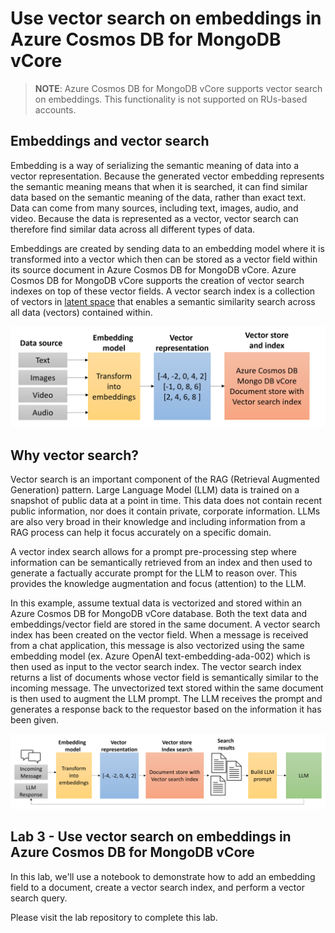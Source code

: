 # Use vector search on embeddings in Azure Cosmos DB for MongoDB vCore

>**NOTE**: Azure Cosmos DB for MongoDB vCore supports vector search on embeddings. This functionality is not supported on RUs-based accounts.

## Embeddings and vector search

Embedding is a way of serializing the semantic meaning of data into a vector representation. Because the generated vector embedding represents the semantic meaning means that when it is searched, it can find similar data based on the semantic meaning of the data, rather than exact text. Data can come from many sources, including text, images, audio, and video. Because the data is represented as a vector, vector search can therefore find similar data across all different types of data.

Embeddings are created by sending data to an embedding model where it is transformed into a vector which then can be stored as a vector field within its source document in Azure Cosmos DB for MongoDB vCore. Azure Cosmos DB for MongoDB vCore supports the creation of vector search indexes on top of these vector fields. A vector search index is a collection of vectors in [latent space](https://idl.cs.washington.edu/papers/latent-space-cartography/) that enables a semantic similarity search across all data (vectors) contained within.

![A typical embedding pipeline that demonstrates how source data is transformed into vectors using an embedding model then stored in a document in an Azure Cosmos DB vCore database and exposed via a vector search index.](media/embedding_pipeline.png)

## Why vector search?

Vector search is an important component of the RAG (Retrieval Augmented Generation) pattern. Large Language Model (LLM) data is trained on a snapshot of public data at a point in time. This data does not contain recent public information, nor does it contain private, corporate information. LLMs are also very broad in their knowledge and including information from a RAG process can help it focus accurately on a specific domain.

A vector index search allows for a prompt pre-processing step where information can be semantically retrieved from an index and then used to generate a factually accurate prompt for the LLM to reason over. This provides the knowledge augmentation and focus (attention) to the LLM.

In this example, assume textual data is vectorized and stored within an Azure Cosmos DB for MongoDB vCore database. Both the text data and embeddings/vector field are stored in the same document. A vector search index has been created on the vector field. When a message is received from a chat application, this message is also vectorized using the same embedding model (ex. Azure OpenAI text-embedding-ada-002) which is then used as input to the vector search index. The vector search index returns a list of documents whose vector field is semantically similar to the incoming message. The unvectorized text stored within the same document is then used to augment the LLM prompt. The LLM receives the prompt and generates a response back to the requestor based on the information it has been given.

![A typical vector search request in a RAG scenario depicts an incoming message getting vectorized and used as input to a vector store index search. Multiple results of the vector search are used to build a prompt fed to the LLM. The LLM returns a response back to the requestor.](media/vector_search_flow.png)

## Lab 3 - Use vector search on embeddings in Azure Cosmos DB for MongoDB vCore

In this lab, we'll use a notebook to demonstrate how to add an embedding field to a document, create a vector search index, and perform a vector search query.

Please visit the lab repository to complete this lab.
